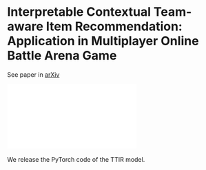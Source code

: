 # Interpretable Contextual Team-aware Item Recommendation: Application in Multiplayer Online Battle Arena Game

See paper in [arXiv]()

![/images/model.pdf](/images/model.pdf)

We release the PyTorch code of the TTIR model.
